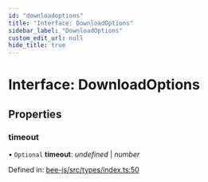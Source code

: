 ```yaml
---
id: "downloadoptions"
title: "Interface: DownloadOptions"
sidebar_label: "DownloadOptions"
custom_edit_url: null
hide_title: true
---
```


# Interface: DownloadOptions

## Properties

### timeout

• `Optional` **timeout**: *undefined* \| *number*

Defined in: [bee-js/src/types/index.ts:50](https://github.com/ethersphere/bee-js/blob/9a547fe/src/types/index.ts#L50)
